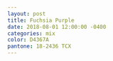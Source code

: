 ```yaml
---
layout: post
title: Fuchsia Purple
date: 2018-08-01 12:00:00 -0400
categories: mix
color: D4367A
pantone: 18-2436 TCX
---
```

